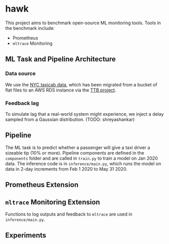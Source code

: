 # hawk

This project aims to benchmark open-source ML monitoring tools. Tools in the benchmark include:

* Prometheus
* `mltrace` Monitoring

## ML Task and Pipeline Architecture

### Data source

We use the [NYC taxicab data](https://www1.nyc.gov/site/tlc/about/tlc-trip-record-data.page), which has been migrated from a bucket of flat files to an AWS RDS instance via the [TTB project](https://github.com/loglabs/ttb). 

### Feedback lag

To simulate lag that a real-world system might experience, we inject a delay sampled from a Gaussian distribution. (TODO: shreyashankar)

## Pipeline

The ML task is to predict whether a passenger will give a taxi driver a sizeable tip (10% or more). Pipeline components are defined in the `components` folder and are called in `train.py` to train a model on Jan 2020 data.  The inference code is in `inference/main.py`, which runs the model on data in 2-day increments from Feb 1 2020 to May 31 2020.

## Prometheus Extension

## `mltrace` Monitoring Extension

Functions to log outputs and feedback to `mltrace` are used in `inference/main.py`.

## Experiments
